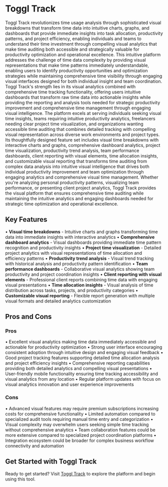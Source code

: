 # Toggl Track

Toggl Track revolutionizes time usage analysis through sophisticated visual breakdowns that transform time data into intuitive charts, graphs, and dashboards that provide immediate insights into task allocation, productivity patterns, and project efficiency, enabling individuals and teams to understand their time investment through compelling visual analytics that make time auditing both accessible and strategically valuable for productivity optimization and operational excellence. This intuitive platform addresses the challenge of time data complexity by providing visual representations that make time patterns immediately understandable, enabling users to identify productivity opportunities and optimization strategies while maintaining comprehensive time visibility through engaging visual interfaces designed for both individual insight and team coordination. Toggl Track's strength lies in its visual analytics combined with comprehensive time tracking functionality, offering users intuitive dashboards that transform raw time data into actionable insights while providing the reporting and analysis tools needed for strategic productivity improvement and comprehensive time management through engaging visual intelligence. The platform excels at serving individuals seeking visual time insights, teams requiring intuitive productivity analytics, freelancers needing clear project time visualization, and organizations wanting accessible time auditing that combines detailed tracking with compelling visual representation across diverse work environments and project types. Its thoughtfully designed feature set includes visual time breakdowns with interactive charts and graphs, comprehensive dashboard analytics, project time visualization, productivity trend analysis, team performance dashboards, client reporting with visual elements, time allocation insights, and customizable visual reporting that transforms time auditing from complex data analysis into intuitive visual intelligence that drives both individual productivity improvement and team optimization through engaging analytics and comprehensive visual time management. Whether you're analyzing personal productivity patterns, visualizing team performance, or presenting client project analytics, Toggl Track provides the visual platform that ensures comprehensive time auditing while maintaining the intuitive analytics and engaging dashboards needed for strategic time optimization and operational excellence.

## Key Features

• **Visual time breakdowns** - Intuitive charts and graphs transforming time data into immediate insights with interactive analytics
• **Comprehensive dashboard analytics** - Visual dashboards providing immediate time pattern recognition and productivity insights
• **Project time visualization** - Detailed project analytics with visual representations of time allocation and efficiency patterns
• **Productivity trend analysis** - Visual trend tracking with historical analysis and productivity pattern identification
• **Team performance dashboards** - Collaborative visual analytics showing team productivity and project coordination insights
• **Client reporting with visual elements** - Professional client reports combining time data with engaging visual presentations
• **Time allocation insights** - Visual analysis of time distribution across tasks, projects, and productivity categories
• **Customizable visual reporting** - Flexible report generation with multiple visual formats and detailed analytics customization

## Pros and Cons

### Pros
• Excellent visual analytics making time data immediately accessible and actionable for productivity optimization
• Strong user interface encouraging consistent adoption through intuitive design and engaging visual feedback
• Good project tracking features supporting detailed time allocation analysis and project efficiency insights
• Comprehensive reporting capabilities providing both detailed analytics and compelling visual presentations
• User-friendly mobile functionality ensuring time tracking accessibility and visual analytics from any location
• Regular platform updates with focus on visual analytics innovation and user experience improvements

### Cons
• Advanced visual features may require premium subscriptions increasing costs for comprehensive functionality
• Limited automation compared to specialized audit tools requiring manual time entry and categorization
• Visual complexity may overwhelm users seeking simple time tracking without comprehensive analytics
• Team collaboration features could be more extensive compared to specialized project coordination platforms
• Integration ecosystem could be broader for complex business workflow connectivity and automation

## Get Started with Toggl Track

Ready to get started? Visit [Toggl Track](https://toggl.com/) to explore the platform and begin using this tool.